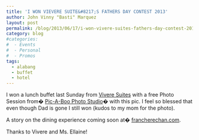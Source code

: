 ```yaml
---
title: 'I WON VIEVERE SUITE&#8217;S FATHERS DAY CONTEST 2013'
author: John Vinny "Basti" Marquez
layout: post
permalink: /blog/2013/06/17/i-won-vivere-suites-fathers-day-contest-2013/
category: blog
#categories:
#  - Events
#  - Personal
#  - Promos
tags:
  - alabang
  - buffet
  - hotel
---
```

I won a lunch buffet last Sunday from <a href="https://www.facebook.com/viverehotel" target="_blank">Vivere Suites</a> with a free Photo Session from� <a id="js_6" href="https://www.facebook.com/picaboostudio?directed_target_id=0" data-hovercard="/ajax/hovercard/page.php?id=155669674486813&extragetparams=%7B%22directed_target_id%22%3A0%7D">Pic-A-Boo Photo Studio</a>� with this pic. I feel so blessed that even though Dad is gone I still won (kudos to my mom for the photo).

A story on the dining experience coming soon at� <a href="http://francherechan.com" target="_blank">francherechan.com</a>.

Thanks to Vivere and Ms. Ellaine!
